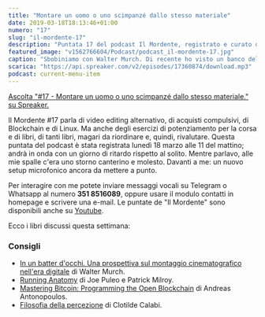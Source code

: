 ```yaml
---
title: "Montare un uomo o uno scimpanzé dallo stesso materiale"
date: 2019-03-18T18:13:46+01:00
numero: "17"
slug: "il-mordente-17"
description: "Puntata 17 del podcast Il Mordente, registrato e curato da Riccardo Palombo."
featured_image: "v1562766604/Podcast/podcast_il-mordente-17.jpg"
caption: "Sbobiniamo con Walter Murch. Di recente ho visto un banco del genere in vendita al mercatino."
scarica: "https://api.spreaker.com/v2/episodes/17360874/download.mp3"
podcast: current-menu-item
---
```

<a class="spreaker-player" href="https://www.spreaker.com/episode/17360874" data-resource="episode_id=17360874" data-width="100%" data-height="200" data-theme="light" data-playlist="false" data-playlist-continuous="false" data-autoplay="false" data-live-autoplay="false" data-chapters-image="true" data-episode-image-position="right" data-hide-logo="false" data-hide-likes="false" data-hide-comments="false" data-hide-sharing="false" data-hide-download="true" >Ascolta "#17 - Montare un uomo o uno scimpanzé dallo stesso materiale." su Spreaker.</a>

Il Mordente #17 parla di video editing alternativo, di acquisti compulsivi, di Blockchain e di Linux. Ma anche degli esercizi di potenziamento per la corsa e di libri, di tanti libri, magari da riordinare e, quindi, rivalutare. Questa puntata del podcast è stata registrata lunedì 18 marzo alle 11 del mattino; andrà in onda con un giorno di ritardo rispetto al solito. Mentre parlavo, alle mie spalle c'era uno storno canterino e molesto. Davanti a me: un nuovo setup microfonico ancora da mettere a punto.

Per interagire con me potete inviare messaggi vocali su Telegram o Whatsapp al numero **351 8516089**, oppure usare il modulo contatti in homepage e scrivere una e-mail. Le puntate de "Il Mordente" sono disponibili anche su <a class="text-info" title="Canale Youtube Riccardo Palombo" href="https://www.youtube.com/riccardopalombo">Youtube</a>.

Ecco i libri discussi questa settimana:

### Consigli
<ul>
<li><a class="text-info" href="https://amzn.to/2CkuHtP" target="_blank" rel="nofollow" title="Vedi il libro In un batter d'occhi">In un batter d'occhi. Una prospettiva sul montaggio cinematografico nell'era digitale</a> di Walter Murch.</li>
<li><a class="text-info" href="https://amzn.to/2UIjsT8" target="_blank" rel="nofollow" title="Vedi il libro Running Anatomy">Running Anatomy</a> di Joe Puleo e Patrick Milroy.</li>
<li><a class="text-info" href="https://amzn.to/2Y6gjyD" target="_blank" rel="nofollow" title="Vedi il libro Mastering Bitcoin: Programming the Open Blockchain">Mastering Bitcoin: Programming the Open Blockchain</a> di Andreas Antonopoulos.</li>
<li><a class="text-info" href="https://amzn.to/2HGfnek" target="_blank" rel="nofollow" title="Vedi il libro Filosofia della percezione">Filosofia della percezione</a> di Clotilde Calabi.</li>
</ul>
